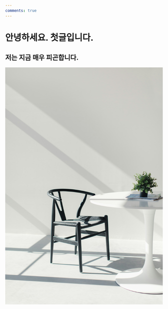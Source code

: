 ```yaml
---
comments: true
---
```


# 안녕하세요. 첫글입니다.

## 저는 지금 매우 피곤합니다.

![이미지](../assets/images/dummy.jpg)

<section id="giscus-comments"></section>